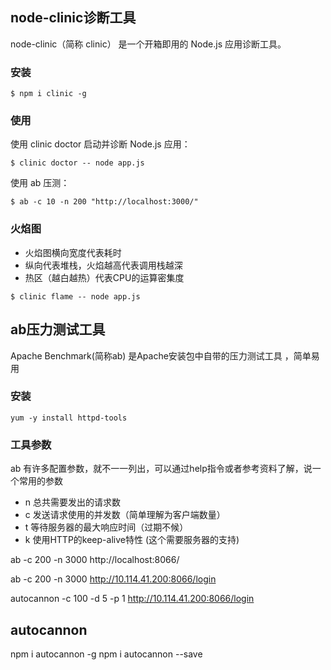 ## node-clinic诊断工具

node-clinic（简称 clinic） 是一个开箱即用的 Node.js 应用诊断工具。
### 安装

```
$ npm i clinic -g
```
### 使用

使用 clinic doctor 启动并诊断 Node.js 应用：
```
$ clinic doctor -- node app.js
```
使用 ab 压测：

```
$ ab -c 10 -n 200 "http://localhost:3000/"
```
### 火焰图

- 火焰图横向宽度代表耗时
- 纵向代表堆栈，火焰越高代表调用栈越深
- 热区（越白越热）代表CPU的运算密集度

```
$ clinic flame -- node app.js
```

## ab压力测试工具

Apache Benchmark(简称ab) 是Apache安装包中自带的压力测试工具 ，简单易用

### 安装

```
yum -y install httpd-tools
```


### 工具参数
ab 有许多配置参数，就不一一列出，可以通过help指令或者参考资料了解，说一个常用的参数
- n 总共需要发出的请求数
- c 发送请求使用的并发数（简单理解为客户端数量）
- t 等待服务器的最大响应时间（过期不候）
- k 使用HTTP的keep-alive特性 (这个需要服务器的支持)

ab -c 200 -n 3000 http://localhost:8066/

ab -c 200 -n 3000 http://10.114.41.200:8066/login


autocannon -c 100 -d 5 -p 1 http://10.114.41.200:8066/login

##	autocannon


npm i autocannon -g npm i autocannon --save

